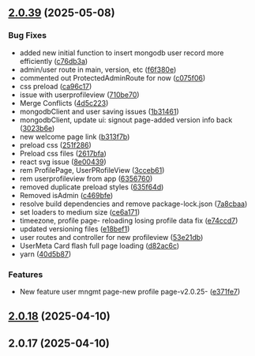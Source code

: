 ## [2.0.39](https://github.com/jamesredd64/vite-front-end/compare/v2.0.18...v2.0.39) (2025-05-08)


### Bug Fixes

* added new initial function to insert mongodb user record more efficiently ([c76db3a](https://github.com/jamesredd64/vite-front-end/commit/c76db3a428a391119dcf174640ddcacbadf57b6a))
* admin/user route in main, version, etc ([f6f380e](https://github.com/jamesredd64/vite-front-end/commit/f6f380e6c7ceea9590cac28faa5d62dd7cf73b09))
* commented out ProtectedAdminRoute for now ([c075f06](https://github.com/jamesredd64/vite-front-end/commit/c075f06f78e14b1a36505d121dd28caa8ec37127))
* css preload ([ca96c17](https://github.com/jamesredd64/vite-front-end/commit/ca96c17f3930c0c0d85f136777ecf8684443a9ee))
* issue with userprofileview ([710be70](https://github.com/jamesredd64/vite-front-end/commit/710be70328b4e8df8789c233bb622321eba0d6b4))
* Merge Conflicts ([4d5c223](https://github.com/jamesredd64/vite-front-end/commit/4d5c2234cdb5cc67aa12246b526fd050ef4542c8))
* mongodbClient and user saving issues ([1b31461](https://github.com/jamesredd64/vite-front-end/commit/1b31461653c58fc6386a44ab53a4ce44155ce348))
* mongodbClient, update ui: signout page-added version info back ([3023b6e](https://github.com/jamesredd64/vite-front-end/commit/3023b6e74fb448486510ac6eefdb4bef98ddffb7))
* new welcome page link ([b313f7b](https://github.com/jamesredd64/vite-front-end/commit/b313f7b798af59310fb094e7bcd3410430e80284))
* preload css ([251f286](https://github.com/jamesredd64/vite-front-end/commit/251f286ca74cfc251aaa727721255f1c4d59f456))
* Preload css files ([2617bfa](https://github.com/jamesredd64/vite-front-end/commit/2617bfa0dbd0b6c216fd7c54ae6211d506abd6ae))
* react svg issue ([8e00439](https://github.com/jamesredd64/vite-front-end/commit/8e004392912a0889120f56b9233e38b648e88ef5))
* rem ProfilePage, UserPRofileView ([3cceb61](https://github.com/jamesredd64/vite-front-end/commit/3cceb618a3855bb9dc023f61d1442983df1bef19))
* rem userprofileview from app ([6356760](https://github.com/jamesredd64/vite-front-end/commit/6356760c3ffe633c7a31ed281cb2d075b9f93daa))
* removed duplicate preload styles ([635f64d](https://github.com/jamesredd64/vite-front-end/commit/635f64d658a544bb09ceb4ee3a6df909a84758d8))
* Removed isAdmin ([c469bfe](https://github.com/jamesredd64/vite-front-end/commit/c469bfee8b2b15b145a18f78934cf64148aba9fd))
* resolve build dependencies and remove package-lock.json ([7a8cbaa](https://github.com/jamesredd64/vite-front-end/commit/7a8cbaa86b7ec6e339a4b45aa5e8055e89e3c274))
* set loaders to medium size ([ce6a171](https://github.com/jamesredd64/vite-front-end/commit/ce6a171c74659478110fb4c3b0b95637940277ff))
* timeezone, profile page- reloading losing profile data fix ([e74ccd7](https://github.com/jamesredd64/vite-front-end/commit/e74ccd700bd57b59fba06f68c0506eeae80d0fff))
* updated versioning files ([e18bef1](https://github.com/jamesredd64/vite-front-end/commit/e18bef1fb0b7bb1e6b8c864ca4465a31820bc569))
* user routes and controller for new profileview ([53e21db](https://github.com/jamesredd64/vite-front-end/commit/53e21db9cc9eff3e6a6714718481f5caa30e69e5))
* UserMeta Card flash full page loading ([d82ac6c](https://github.com/jamesredd64/vite-front-end/commit/d82ac6c8a57b83b04354477022b47e7620cc159a))
* yarn ([40d5b87](https://github.com/jamesredd64/vite-front-end/commit/40d5b874cbd8d45e234e9dd6e58552815f8cd18e))


### Features

* New feature user mngmt page-new profile page-v2.0.25- ([e371fe7](https://github.com/jamesredd64/vite-front-end/commit/e371fe73edf782a3e3ba7a2cba0f799f8f1fc528))



## [2.0.18](https://github.com/jamesredd64/vite-front-end/compare/v2.0.17...v2.0.18) (2025-04-10)



## 2.0.17 (2025-04-10)



